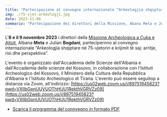 ```yaml
---
title: "Partecipazione al convegno internazionale “Arkeologjia shqiptare në 75-vjetorin e krijimit të saj: arritje, risi dhe perspektiva”"
img: ./75-vjet-arkeologji.jpg
date: 2023-11-06
sommario: "Partecipazione dei direttori della Missione, Abana Meta e Julian Bogdani al convegno internazionale “Arkeologjia shqiptare në 75-vjetorin e krijimit të saj: arritje, risi dhe perspektiva”"
---
```



L'**8 e il 9 novembre 2023** i direttori della [Missione Archeologica a Çuka e Ajtoit](../../ricerca/missione-archeologica-sapienza-a-cuka-e-ajtoit-albania/), Albana **Meta** e Julian **Bogdani**, partecipernno al convegno internazionale “Arkeologjia shqiptare në 75-vjetorin e krijimit të saj: arritje, risi dhe perspektiva”.

L'evento è organizzato dall'Accademia delle Scienze dell'Albania e dall'Accademia delle scienze del Kossovo, in collaborazione con l'Istituti Archeologico del Kossovo, il Ministero della Cultura della Repubblica d'Albania e l'Istituto Archeologico di Tirana. L'evento può essere seguitop a distanza via Zoom, all'indirizzo: [https://us02web.zoom.us/j/89751945823?pwd=VXllbGpnUUVUOThHUU1RekthVGRVZz09](https://us02web.zoom.us/j/89751945823?pwd=VXllbGpnUUVUOThHUU1RekthVGRVZz09)


- [Scarica il programma del connvegno in formato PDF](./Program-75-vjetori-i-Arkeologjise.pdf)
